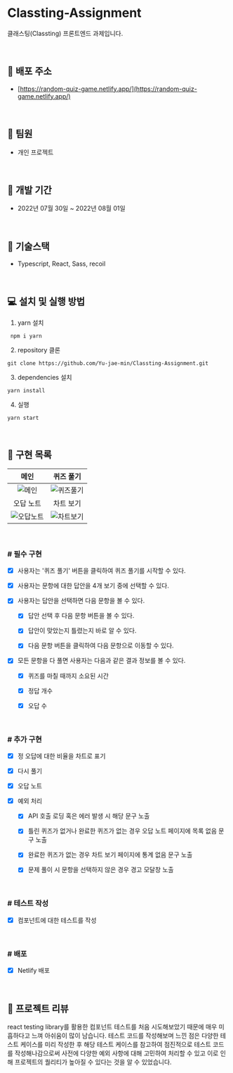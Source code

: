 # Classting-Assignment

클래스팅(Classting) 프론트엔드 과제입니다.

<br />

## 🎉 **배포 주소**

- [https://random-quiz-game.netlify.app/](https://random-quiz-game.netlify.app/)

<br />

## 👬 **팀원**

- 개인 프로젝트

<br>

## 📅 **개발 기간**

- 2022년 07월 30일 ~ 2022년 08월 01일

<br />

## 🔧 **기술스택**

- Typescript, React, Sass, recoil

<br />

## 💻 **설치 및 실행 방법**

1. yarn 설치

```
 npm i yarn
```

2. repository 클론

```
git clone https://github.com/Yu-jae-min/Classting-Assignment.git
```

3. dependencies 설치

```
yarn install
```

4. 실행

```
yarn start
```

<br />

## 📒 **구현 목록**

|메인|퀴즈 풀기|
|:-:|:-:|
|![메인](https://user-images.githubusercontent.com/85284246/181919905-5dab08bb-6075-4db9-a927-df81d970fc2f.png)|![퀴즈풀기](https://user-images.githubusercontent.com/85284246/181919936-43ed8aaa-f7f4-408e-baff-fa63a842c0b1.png)|
|오답 노트|차트 보기|
|![오답노트](https://user-images.githubusercontent.com/85284246/181919921-43b78bed-3046-4001-b525-5a86735dc2d0.png)|![차트보기](https://user-images.githubusercontent.com/85284246/181919928-db15eeed-c976-4a73-b792-7a59deee58c1.png)|

<br />

### # 필수 구현

- [x] 사용자는 '퀴즈 풀기' 버튼을 클릭하여 퀴즈 풀기를 시작할 수 있다.

- [x] 사용자는 문항에 대한 답안을 4개 보기 중에 선택할 수 있다.

- [x] 사용자는 답안을 선택하면 다음 문항을 볼 수 있다.

  - [x] 답안 선택 후 다음 문항 버튼을 볼 수 있다.

  - [x] 답안이 맞았는지 틀렸는지 바로 알 수 있다.

  - [x] 다음 문항 버튼을 클릭하여 다음 문항으로 이동할 수 있다.

- [x] 모든 문항을 다 풀면 사용자는 다음과 같은 결과 정보를 볼 수 있다.

  - [x] 퀴즈를 마칠 때까지 소요된 시간

  - [x] 정답 개수

  - [x] 오답 수

<br>

### # 추가 구현

- [x] 정 오답에 대한 비율을 차트로 표기

- [x] 다시 풀기

- [x] 오답 노트

- [x] 예외 처리

  - [x] API 호출 로딩 혹은 에러 발생 시 해당 문구 노출

  - [x] 틀린 퀴즈가 없거나 완료한 퀴즈가 없는 경우 오답 노트 페이지에 목록 없음 문구 노출

  - [x] 완료한 퀴즈가 없는 경우 차트 보기 페이지에 통계 없음 문구 노출

  - [x] 문제 풀이 시 문항을 선택하지 않은 경우 경고 모달창 노출

<br>

### # 테스트 작성

- [x] 컴포넌트에 대한 테스트를 작성

<br>

### # 배포

- [x] Netlify 배포

<br>

## 🎉 **프로젝트 리뷰**

react testing library를 활용한 컴포넌트 테스트를 처음 시도해보았기 때문에 매우 미흡하다고 느껴 아쉬움이 많이 남습니다.
테스트 코드를 작성해보며 느낀 점은 다양한 테스트 케이스를 미리 작성한 후 해당 테스트 케이스를 참고하여 점진적으로 테스트 코드를 작성해나감으로써 사전에 다양한 예외 사항에 대해 고민하여 처리할 수 있고 이로 인해 프로젝트의 퀄리티가 높아질 수 있다는 것을 알 수 있었습니다.

<br>